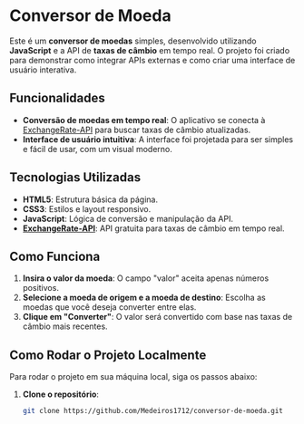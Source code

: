 # Conversor de Moeda

Este é um **conversor de moedas** simples, desenvolvido utilizando **JavaScript** e a API de **taxas de câmbio** em tempo real. O projeto foi criado para demonstrar como integrar APIs externas e como criar uma interface de usuário interativa.

## Funcionalidades
- **Conversão de moedas em tempo real**: O aplicativo se conecta à [ExchangeRate-API](https://www.exchangerate-api.com/) para buscar taxas de câmbio atualizadas.
- **Interface de usuário intuitiva**: A interface foi projetada para ser simples e fácil de usar, com um visual moderno.

## Tecnologias Utilizadas
- **HTML5**: Estrutura básica da página.
- **CSS3**: Estilos e layout responsivo.
- **JavaScript**: Lógica de conversão e manipulação da API.
- **[ExchangeRate-API](https://www.exchangerate-api.com/)**: API gratuita para taxas de câmbio em tempo real.

## Como Funciona
1. **Insira o valor da moeda**: O campo "valor" aceita apenas números positivos.
2. **Selecione a moeda de origem e a moeda de destino**: Escolha as moedas que você deseja converter entre elas.
3. **Clique em "Converter"**: O valor será convertido com base nas taxas de câmbio mais recentes.

## Como Rodar o Projeto Localmente
Para rodar o projeto em sua máquina local, siga os passos abaixo:

1. **Clone o repositório**:
   ```bash
   git clone https://github.com/Medeiros1712/conversor-de-moeda.git
